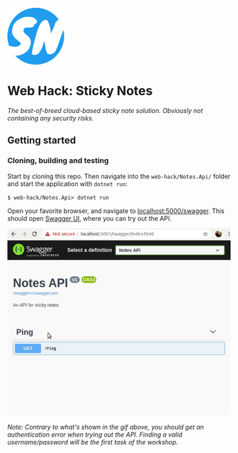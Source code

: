 ![Sticky Notes logo](Images/logo_large.png)

Web Hack: Sticky Notes
======================
_The best-of-breed cloud-based sticky note solution. Obviously not containing any security risks._

Getting started
---------------

### Cloning, building and testing
Start by cloning this repo. Then navigate into the `web-hack/Notes.Api/` folder and start the application with `dotnet run`:
```shell
$ web-hack/Notes.Api> dotnet run
```

Open your favorite browser, and navigate to [localhost:5000/swagger](http://localhost:5000/swagger). This should open [Swagger UI](https://swagger.io/tools/swagger-ui/), where you can try out the API.

![Animation showing how to use Swagger UI](Images/notes-api-swagger.gif)

_Note: Contrary to what's shown in the gif above, you should get an authentication error when trying out the API. Finding a valid username/password will be the first task of the workshop._